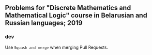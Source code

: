 ## Problems for "Discrete Mathematics and Mathematical Logic" course in Belarusian and Russian languages; 2019

### dev

Use `Squash and merge` when merging Pull Requests.
